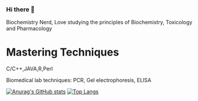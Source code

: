 ### Hi there 👋

 Biochemistry Nerd, Love studying the principles of Biochemistry, Toxicology and Pharmacology

# Mastering Techniques
C/C++,JAVA,R,Perl 

Biomedical lab techniques: PCR, Gel electrophoresis, ELISA

[![Anurag's GitHub stats](https://github-readme-stats.vercel.app/api?username=FongBiostats)](https://github.com/anuraghazra/github-readme-stats)
[![Top Langs](https://github-readme-stats.vercel.app/api/top-langs/?username=FongBiostats&langs_count=8)](https://github.com/anuraghazra/github-readme-stats)
